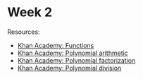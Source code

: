 # Week 2

Resources:
- [Khan Academy: Functions](https://www.khanacademy.org/math/algebra/x2f8bb11595b61c86:functions)
- [Khan Academy: Polynomial arithmetic](https://www.khanacademy.org/math/algebra2/x2ec2f6f830c9fb89:poly-arithmetic)
- [Khan Academy: Polynomial factorization](https://www.khanacademy.org/math/algebra2/x2ec2f6f830c9fb89:poly-factor)
- [Khan Academy: Polynomial division](https://www.khanacademy.org/math/algebra2/x2ec2f6f830c9fb89:poly-div)
